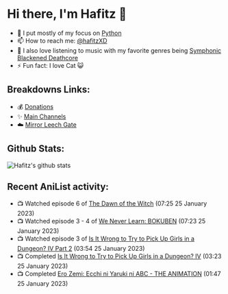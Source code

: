 # Hi there, I'm Hafitz 👋
- 🐍 I put mostly of my focus on [Python](https://python.org)
- 📫 How to reach me: [@hafitzXD](https://t.me/hafitzXD)
- 🎵 I also love listening to music with my favorite genres being [Symphonic Blackened Deathcore](https://youtu.be/qyYmS_iBcy4)
- ⚡ Fun fact: I love Cat 😺

## Breakdowns Links:
- 💰 [Donations](https://t.me/TheBreakdowns/2)
- ✨ [Main Channels](https://t.me/TheBreakdowns)
- ☁️ [Mirror Leech Gate](https://t.me/BreakdownsGate)

## Github Stats:
![Hafitz's github stats](https://github-readme-stats.vercel.app/api?username=breakdowns&show_icons=true&count_private=true&bg_color=00000000&text_color=777)

## Recent AniList activity:
<!-- ANILIST_ACTIVITY:start -->

-   📺 Watched episode 6 of [The Dawn of the Witch](https://anilist.co/anime/133175) (07:25 25 January 2023)
-   📺 Watched episode 3 - 4 of [We Never Learn: BOKUBEN](https://anilist.co/anime/103900) (07:23 25 January 2023)
-   📺 Watched episode 3 of [Is It Wrong to Try to Pick Up Girls in a Dungeon? IV Part 2](https://anilist.co/anime/155211) (03:54 25 January 2023)
-   📺 Completed [Is It Wrong to Try to Pick Up Girls in a Dungeon? IV](https://anilist.co/anime/129196) (03:23 25 January 2023)
-   📺 Completed [Ero Zemi: Ecchi ni Yaruki ni ABC - THE ANIMATION](https://anilist.co/anime/98032) (01:47 25 January 2023)

<!-- ANILIST_ACTIVITY:end -->
